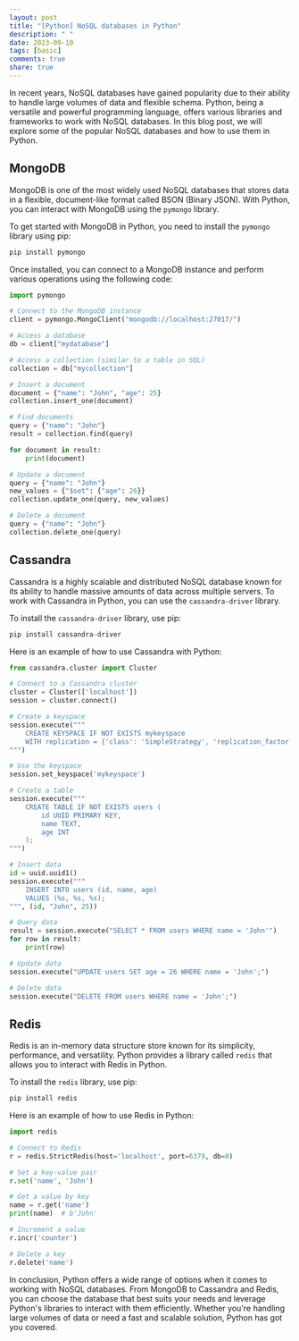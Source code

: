 ```yaml
---
layout: post
title: "[Python] NoSQL databases in Python"
description: " "
date: 2023-09-10
tags: [basic]
comments: true
share: true
---
```


In recent years, NoSQL databases have gained popularity due to their ability to handle large volumes of data and flexible schema. Python, being a versatile and powerful programming language, offers various libraries and frameworks to work with NoSQL databases. In this blog post, we will explore some of the popular NoSQL databases and how to use them in Python.

## MongoDB

MongoDB is one of the most widely used NoSQL databases that stores data in a flexible, document-like format called BSON (Binary JSON). With Python, you can interact with MongoDB using the `pymongo` library.

To get started with MongoDB in Python, you need to install the `pymongo` library using pip:

```python
pip install pymongo
```

Once installed, you can connect to a MongoDB instance and perform various operations using the following code:

```python
import pymongo

# Connect to the MongoDB instance
client = pymongo.MongoClient("mongodb://localhost:27017/")

# Access a database
db = client["mydatabase"]

# Access a collection (similar to a table in SQL)
collection = db["mycollection"]

# Insert a document
document = {"name": "John", "age": 25}
collection.insert_one(document)

# Find documents
query = {"name": "John"}
result = collection.find(query)

for document in result:
    print(document)

# Update a document
query = {"name": "John"}
new_values = {"$set": {"age": 26}}
collection.update_one(query, new_values)

# Delete a document
query = {"name": "John"}
collection.delete_one(query)
```

## Cassandra

Cassandra is a highly scalable and distributed NoSQL database known for its ability to handle massive amounts of data across multiple servers. To work with Cassandra in Python, you can use the `cassandra-driver` library.

To install the `cassandra-driver` library, use pip:

```python
pip install cassandra-driver
```

Here is an example of how to use Cassandra with Python:

```python
from cassandra.cluster import Cluster

# Connect to a Cassandra cluster
cluster = Cluster(['localhost'])
session = cluster.connect()

# Create a keyspace
session.execute("""
    CREATE KEYSPACE IF NOT EXISTS mykeyspace
    WITH replication = {'class': 'SimpleStrategy', 'replication_factor': '1'};
""")

# Use the keyspace
session.set_keyspace('mykeyspace')

# Create a table
session.execute("""
    CREATE TABLE IF NOT EXISTS users (
        id UUID PRIMARY KEY,
        name TEXT,
        age INT
    );
""")

# Insert data
id = uuid.uuid1()
session.execute("""
    INSERT INTO users (id, name, age)
    VALUES (%s, %s, %s);
""", (id, "John", 25))

# Query data
result = session.execute("SELECT * FROM users WHERE name = 'John'")
for row in result:
    print(row)

# Update data
session.execute("UPDATE users SET age = 26 WHERE name = 'John';")

# Delete data
session.execute("DELETE FROM users WHERE name = 'John';")
```

## Redis

Redis is an in-memory data structure store known for its simplicity, performance, and versatility. Python provides a library called `redis` that allows you to interact with Redis in Python.

To install the `redis` library, use pip:

```python
pip install redis
```

Here is an example of how to use Redis in Python:

```python
import redis

# Connect to Redis
r = redis.StrictRedis(host='localhost', port=6379, db=0)

# Set a key-value pair
r.set('name', 'John')

# Get a value by key
name = r.get('name')
print(name)  # b'John'

# Increment a value
r.incr('counter')

# Delete a key
r.delete('name')
```

In conclusion, Python offers a wide range of options when it comes to working with NoSQL databases. From MongoDB to Cassandra and Redis, you can choose the database that best suits your needs and leverage Python's libraries to interact with them efficiently. Whether you're handling large volumes of data or need a fast and scalable solution, Python has got you covered.